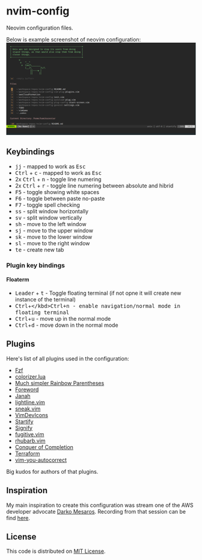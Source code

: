 # nvim-config

Neovim configuration files.

Below is example screenshot of neovim configuration:
![Neovim configuration screenshot](/images/neovim-config-screenshot.png)

## Keybindings

 - <kbd>j</kbd><kbd>j</kbd> - mapped to work as <kbd>Esc</kbd>
 - <kbd>Ctrl</kbd> + <kbd>c</kbd> - mapped to work as <kbd>Esc</kbd>
 - 2x <kbd>Ctrl</kbd> + <kbd>n</kbd> - toggle line numering
 - 2x <kbd>Ctrl</kbd> + <kbd>r</kbd> - toggle line numering between absolute and
   hibrid
 - <kbd>F5</kbd> - toggle showing white spaces
 - <kbd>F6</kbd> - toggle between paste no-paste
 - <kbd>F7</kbd> - toggle spell checking
 - <kbd>ss</kbd> - split window horizontally
 - <kbd>sv</kbd> - split window vertically
 - <kbd>sh</kbd> - move to the left window
 - <kbd>sj</kbd> - move to the upper window
 - <kbd>sk</kbd> - move to the lower window
 - <kbd>sl</kbd> - move to the right window
 - <kbd>te</kbd> - create new tab

### Plugin key bindings

#### Floaterm

- <kbd>Leader</kbd> + <kbd>t</kbd> - Toggle floating terminal (if not opne it
  will create new instance of the terminal)
- <kbd>Ctrl</kbd>+<kbd>\</kbd><kbd>Ctrl</kbd>+<kbd>n</kbd> - enable
  navigation/normal mode in floating terminal
- <kbd>Ctrl</kbd>+<kbd>u</kbd> - move up in the normal mode
- <kbd>Ctrl</kbd>+<kbd>d</kbd> - move down in the normal mode

## Plugins

Here's list of all plugins used in the configuration:

- [Fzf](https://github.com/junegunn/fzf.vim)
- [colorizer.lua](https://github.com/norcalli/nvim-colorizer.lua)
- [Much simpler Rainbow Parentheses](https://github.com/junegunn/rainbow_parentheses.vim)
- [Foreword](https://github.com/ParamagicDev/vim-medic_chalk)
- [Janah](https://github.com/mhinz/vim-janah)
- [lightline.vim](https://github.com/itchyny/lightline.vim)
- [sneak.vim](https://github.com/justinmk/vim-sneak)
- [VimDevIcons](https://github.com/ryanoasis/vim-devicons)
- [Startify](https://github.com/mhinz/vim-startify)
- [Signify](https://github.com/mhinz/vim-signify)
- [fugitive.vim](https://github.com/tpope/vim-fugitive)
- [rhubarb.vim](https://github.com/tpope/vim-rhubarb)
- [Conquer of Completion](https://github.com/neoclide/coc.nvim)
- [Terraform](https://github.com/hashivim/vim-terraform)
- [vim-you-autocorrect](https://github.com/sedm0784/vim-you-autocorrect)

Big kudos for authors of that plugins.

## Inspiration

My main inspiration to create this configuration was stream one of the AWS developer advocate [Darko Mesaros](https://github.com/darko-mesaros).
Recording from that session can be find [here](https://www.youtube.com/watch?v=kPnYFsXml-I).

## License

This code is distributed on [MIT License](/LICENSE).
